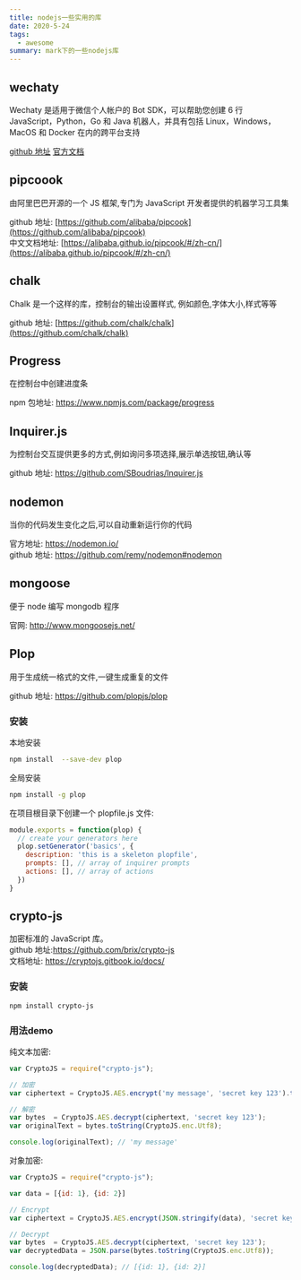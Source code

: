 ```yaml
---
title: nodejs一些实用的库
date: 2020-5-24
tags:
  - awesome
summary: mark下的一些nodejs库
---
```


## wechaty

Wechaty 是适用于微信个人帐户的 Bot SDK，可以帮助您创建 6 行 JavaScript，Python，Go 和 Java 机器人，并具有包括 Linux，Windows，MacOS 和 Docker 在内的跨平台支持

[github 地址](https://github.com/wechaty/wechaty)
[官方文档](https://wechaty.github.io/wechaty/)

## pipcoook

由阿里巴巴开源的一个 JS 框架,专门为 JavaScript 开发者提供的机器学习工具集

github 地址: [https://github.com/alibaba/pipcook](https://github.com/alibaba/pipcook)<br/>
中文文档地址: [https://alibaba.github.io/pipcook/#/zh-cn/](https://alibaba.github.io/pipcook/#/zh-cn/)

## chalk

Chalk 是一个这样的库，控制台的输出设置样式, 例如颜色,字体大小,样式等等

github 地址: [https://github.com/chalk/chalk](https://github.com/chalk/chalk)

## Progress

在控制台中创建进度条

npm 包地址: https://www.npmjs.com/package/progress

## Inquirer.js

为控制台交互提供更多的方式,例如询问多项选择,展示单选按钮,确认等

github 地址: https://github.com/SBoudrias/Inquirer.js

## nodemon

当你的代码发生变化之后,可以自动重新运行你的代码

官方地址: https://nodemon.io/<br/>
github 地址: https://github.com/remy/nodemon#nodemon

## mongoose

便于 node 编写 mongodb 程序

官网: http://www.mongoosejs.net/

## Plop

用于生成统一格式的文件,一键生成重复的文件

github 地址: https://github.com/plopjs/plop

### 安装

本地安装

```bash
npm install  --save-dev plop
```

全局安装

```bash
npm install -g plop
```

在项目根目录下创建一个 plopfile.js 文件:

```js
module.exports = function(plop) {
  // create your generators here
  plop.setGenerator('basics', {
    description: 'this is a skeleton plopfile',
    prompts: [], // array of inquirer prompts
    actions: [], // array of actions
  })
}
```

## crypto-js

加密标准的 JavaScript 库。<br/>
github 地址:https://github.com/brix/crypto-js<br/>
文档地址: https://cryptojs.gitbook.io/docs/

### 安装

```bash
npm install crypto-js
```
### 用法demo
纯文本加密:
```js
var CryptoJS = require("crypto-js");

// 加密
var ciphertext = CryptoJS.AES.encrypt('my message', 'secret key 123').toString();

// 解密
var bytes  = CryptoJS.AES.decrypt(ciphertext, 'secret key 123');
var originalText = bytes.toString(CryptoJS.enc.Utf8);

console.log(originalText); // 'my message'
```
对象加密:
```js
var CryptoJS = require("crypto-js");

var data = [{id: 1}, {id: 2}]

// Encrypt
var ciphertext = CryptoJS.AES.encrypt(JSON.stringify(data), 'secret key 123').toString();

// Decrypt
var bytes  = CryptoJS.AES.decrypt(ciphertext, 'secret key 123');
var decryptedData = JSON.parse(bytes.toString(CryptoJS.enc.Utf8));

console.log(decryptedData); // [{id: 1}, {id: 2}]
```